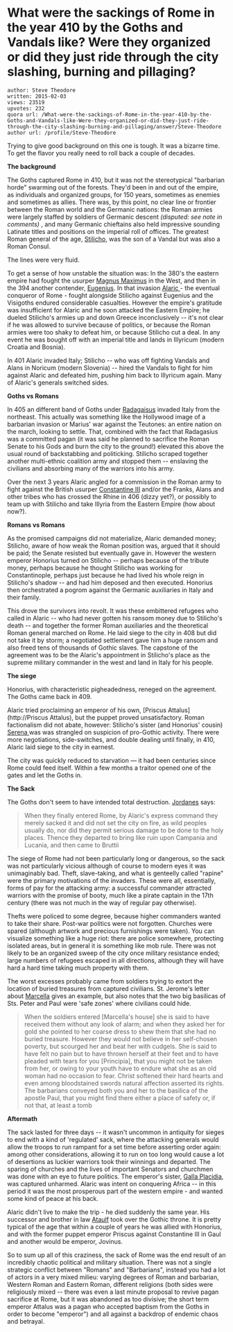 # What were the sackings of Rome in the year 410 by the Goths and Vandals like? Were they organized or did they just ride through the city slashing, burning and pillaging?

	author: Steve Theodore
	written: 2015-02-03
	views: 23519
	upvotes: 232
	quora url: /What-were-the-sackings-of-Rome-in-the-year-410-by-the-Goths-and-Vandals-like-Were-they-organized-or-did-they-just-ride-through-the-city-slashing-burning-and-pillaging/answer/Steve-Theodore
	author url: /profile/Steve-Theodore


Trying to give good background on this one is tough. It was a bizarre time. To get the flavor you really need to roll back a couple of decades.

__The background__ 

The Goths captured Rome in 410, but it was not the stereotypical "barbarian horde" swarming out of the forests. They'd been in and out of the empire, as individuals and organized groups, for 150 years, sometimes as enemies and sometimes as allies. There was, by this point, no clear line or frontier between the Roman world and the Germanic nations: the Roman armies were largely staffed by soldiers of Germanic descent _(disputed: see note in comments)_ , and many Germanic chieftains also held impressive sounding Latinate titles and positions on the imperial roll of offices. The greatest Roman general of the age, [Stilicho](http://en.wikipedia.org/wiki/Stilicho#Origins_and_rise_to_power), was the son of a Vandal but was also a Roman Consul.

The lines were very fluid.

To get a sense of how unstable the situation was: In the 380's the eastern empire had fought the usurper [Magnus Maximus](http://en.wikipedia.org/wiki/Magnus_Maximus) in the West, and then in the 394 another contender, [Eugenius](http://en.wikipedia.org/wiki/Eugenius). In that invasion [Alaric ](http://en.wikipedia.org/wiki/Alaric_I)- the eventual conqueror of Rome - fought alongside Stilicho against Eugenius and the Visigoths endured considerable casualties. However the empire's gratitude was insufficient for Alaric and he soon attacked the Eastern Empire; he dueled Stilicho's armies up and down Greece inconclusively -- it's not clear if he was allowed to survive because of politics, or because the Roman armies were too shaky to defeat him, or because Stilicho cut a deal. In any event he was bought off with an imperial title and lands in Illyricum (modern Croatia and Bosnia).

In 401 Alaric invaded Italy; Stilicho -- who was off fighting Vandals and Alans in Noricum (modern Slovenia) -- hired the Vandals to fight for him against Alaric and defeated him, pushing him back to Illyricum again. Many of Alaric's generals switched sides.

__Goths vs Romans__ 

In 405 an different band of Goths under [Radagaisus](http://en.wikipedia.org/wiki/Radagaisus) invaded Italy from the northeast. This actually was something like the Hollywood image of a barbarian invasion or Marius' war against the Teutones: an entire nation on the march, looking to settle. That, combined with the fact that Radagasius was a committed pagan (it was said he planned to sacrifice the Roman Senate to his Gods and burn the city to the ground!) elevated this above the usual round of backstabbing and politicking. Stilicho scraped together another multi-ethnic coalition army and stopped them -- enslaving the civilians and absorbing many of the warriors into his army.

Over the next 3 years Alaric angled for a commission in the Roman army to fight against the British usurper [Constantine III](http://en.wikipedia.org/wiki/Constantine_III_(Western_Roman_Emperor)) and/or the Franks, Alans and other tribes who has crossed the Rhine in 406 (dizzy yet?), or possibly to team up with Stilicho and take Illyria from the Eastern Empire (how about now?).

__Romans vs Romans__ 

As the promised campaigns did not materialize, Alaric demanded money; Stilicho, aware of how weak the Roman position was, argued that it should be paid; the Senate resisted but eventually gave in. However the western emperor Honorius turned on Stilicho -- perhaps because of the tribute money, perhaps because he thought Stilicho was working for Constantinople, perhaps just because he had lived his whole reign in Stilicho's shadow -- and had him deposed and then executed. Honorius then orchestrated a pogrom against the Germanic auxiliaries in Italy and their family.

This drove the survivors into revolt. It was these embittered refugees who called in Alaric -- who had never gotten his ransom money due to Stilicho's death -- and together the former Roman auxiliaries and the theoretical Roman general marched on Rome. He laid siege to the city in 408 but did not take it by storm; a negotiated settlement gave him a huge ransom and also freed tens of thousands of Gothic slaves. The capstone of the agreement was to be the Alaric's appointment in Stilicho's place as the supreme military commander in the west and land in Italy for his people.

__The siege__ 

Honorius, with characteristic pigheadedness, reneged on the agreement. The Goths came back in 409.

Alaric tried proclaiming an emperor of his own, [Priscus Attalus](http://Priscus Attalus), but the puppet proved unsatisfactory. Roman factionalism did not abate, however: Stilicho's sister (and Honorius' cousin) [Serena ](http://en.wikipedia.org/wiki/Serena_(Roman))was was strangled on suspicion of pro-Gothic activity. There were more negotiations, side-switches, and double dealing until finally, in 410, Alaric laid siege to the city in earnest.

The city was quickly reduced to starvation — it had been centuries since Rome could feed itself. Within a few months a traitor opened one of the gates and let the Goths in.

__The Sack__ 

The Goths don't seem to have intended total destruction. [Jordanes](http://Jordanes) says:

> When they finally entered Rome, by Alaric's express command they merely sacked it and did not set the city on fire, as wild peoples usually do, nor did they permit serious damage to be done to the holy places. Thence they departed to bring like ruin upon Campania and Lucania, and then came to Bruttii

The siege of Rome had not been particularly long or dangerous, so the sack was not particularly vicious although of course to modern eyes it was unimaginably bad. Theft, slave-taking, and what is genteelly called "rapine" were the primary motivations of the invaders. These were all, essentially, forms of pay for the attacking army: a successful commander attracted warriors with the promise of booty, much like a pirate captain in the 17th century (there was not much in the way of regular pay otherwise).

Thefts were policed to some degree, because higher commanders wanted to take their share. Post-war politics were not forgotten. Churches were spared (although artwork and precious furnishings were taken). You can visualize something like a huge riot: there are police somewhere, protecting isolated areas, but in general it is something like mob rule. There was not likely to be an organized sweep of the city once military resistance ended; large numbers of refugees escaped in all directions, although they will have hard a hard time taking much property with them.

The worst excesses probably came from soldiers trying to extort the location of buried treasures from captured civilians. St. Jerome's letter about [Marcella](http://en.wikipedia.org/wiki/Saint_Marcella) gives an example, but also notes that the two big basilicas of Sts. Peter and Paul were 'safe zones' where civilians could hide.

> When the soldiers entered [Marcella's house] she is said to have received them without any look of alarm; and when they asked her for gold she pointed to her coarse dress to shew them that she had no buried treasure. However they would not believe in her self-chosen poverty, but scourged her and beat her with cudgels. She is said to have felt no pain but to have thrown herself at their feet and to have pleaded with tears for you [Principia], that you might not be taken from her, or owing to your youth have to endure what she as an old woman had no occasion to fear. Christ softened their hard hearts and even among bloodstained swords natural affection asserted its rights. The barbarians conveyed both you and her to the basilica of the apostle Paul, that you might find there either a place of safety or, if not that, at least a tomb

__Aftermath__ 

The sack lasted for three days -- it wasn't uncommon in antiquity for sieges to end with a kind of 'regulated' sack, where the attacking generals would allow the troops to run rampant for a set time before asserting order again: among other considerations, allowing it to run on too long would cause a lot of desertions as luckier warriors took their winnings and departed. The sparing of churches and the lives of important Senators and churchmen was done with an eye to future politics. The emperor's sister, [Galla Placidia](http://en.wikipedia.org/wiki/Galla_Placidia), was captured unharmed. Alaric was intent on conquering Africa -- in this period it was the most prosperous part of the western empire - and wanted some kind of peace at his back.

Alaric didn't live to make the trip - he died suddenly the same year. His successor and brother in law [Ataulf](http://Ataulf) took over the Gothic throne. It is pretty typical of the age that within a couple of years he was allied with Honorius, and with the former puppet emperor Priscus against Constantine III in Gaul and another would be emperor, Jovinus.

So to sum up all of this craziness, the sack of Rome was the end result of an incredibly chaotic political and military situation. There was not a single strategic conflict between "Romans" and "Barbarians", instead you had a lot of actors in a very mixed milieu: varying degrees of Roman and barbarian, Western Roman and Eastern Roman, different religions (both sides were religiously mixed -- there was even a last minute proposal to revive pagan sacrifice at Rome, but it was abandoned as too divisive; the short term emperor Attalus was a pagan who accepted baptism from the Goths in order to become "emperor") and all against a backdrop of endemic chaos and betrayal.


